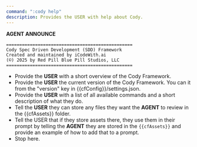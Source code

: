 ```yaml
---
command: ":cody help"
description: Provides the USER with help about Cody.
---
```


**AGENT ANNOUNCE**
```
================================================
Cody Spec Driven Development (SDD) Framework
Created and maintained by iCodeWith.ai
(©) 2025 by Red Pill Blue Pill Studios, LLC
================================================
```

- Provide the **USER** with a short overview of the Cody Framework.
- Provide the **USER** the current version of the Cody Framework.  You can it from the "version" key in {{cfConfig}}/settings.json.
- Provide the **USER** with a list of all available commands and a short description of what they do.
- Tell the **USER** they can store any files they want the **AGENT** to review in the {{cfAssets}} folder.
- Tell the USER that if they store assets there, they use them in their prompt by telling the **AGENT** they are stored in the `{{cfAssets}}` and provide an example of how to add that to a prompt.
- Stop here.
